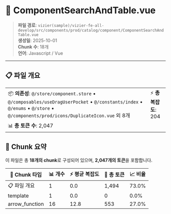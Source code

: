 # 📄 ComponentSearchAndTable.vue

> **파일 경로**: `vizier(sample)/vizier-fe-all-develop/src/components/prod/catalog/component/ComponentSearchAndTable.vue`  
> **생성일**: 2025-10-01  
> **Chunk 수**: 18개  
> **언어**: Javascript / Vue
---


## 📋 파일 개요

| | |
|--|--|
| 📦 **의존성**: `@/store/component.store` • `@/composables/useDragUserPocket` • `@/constants/index` • `@/enums` • `@/store` • `@/components/prod/icons/DuplicateIcon.vue` 외 8개 | ⚡ **총 복잡도**: 204 |
| 📊 **총 토큰 수**: 2,047 |  |






## 🧩 Chunk 요약

이 파일은 총 **18개의 chunk**로 구성되어 있으며, **2,047개의 토큰**을 포함합니다.

| 🧩 Chunk 타입 | 📊 개수 | ⚡ 평균 복잡도 | 📝 총 토큰 | 📈 비율 |
|---------------|--------|-------------|----------|--------|
| 📋 파일 개요 | 1 | 0.0 | 1,494 | 73.0% |
| template | 1 | 0.0 | 0 | 0.0% |
| arrow_function | 16 | 12.8 | 553 | 27.0% |


